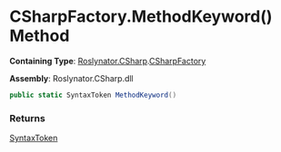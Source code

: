 # CSharpFactory\.MethodKeyword\(\) Method

**Containing Type**: [Roslynator.CSharp](../../README.md)\.[CSharpFactory](../README.md)

**Assembly**: Roslynator\.CSharp\.dll

```csharp
public static SyntaxToken MethodKeyword()
```

### Returns

[SyntaxToken](https://docs.microsoft.com/en-us/dotnet/api/microsoft.codeanalysis.syntaxtoken)

